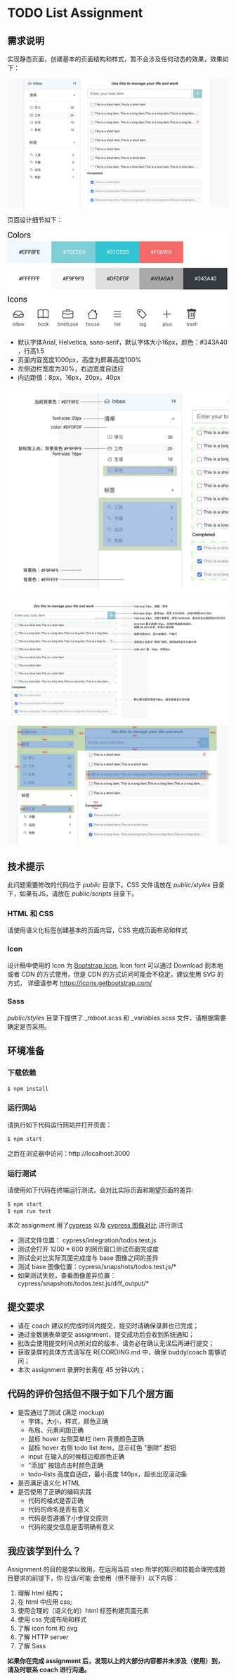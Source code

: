 # TODO List Assignment

## 需求说明

实现静态页面，创建基本的页面结构和样式，暂不会涉及任何动态的效果，效果如下：

![todo-list](document/todo-list.jpg)

页面设计细节如下：

![color-icon](document/color-icon.jpg)

- 默认字体Arial, Helvetica, sans-serif，默认字体大小16px，颜色：#343A40 ，行高1.5
- 页面内容宽度1000px，高度为屏幕高度100%
- 左侧边栏宽度为30%，右边宽度自适应
- 内边距值：8px，16px，20px，40px

![aside](document/aside.jpg)

![content](document/content.jpg)

![space](document/space-details.jpg)

## 技术提示

此问题需要修改的代码位于 _public_ 目录下。CSS 文件请放在 _public/styles_ 目录下，如果有JS，请放在 _public/scripts_ 目录下。

### HTML 和 CSS

请使用语义化标签创建基本的页面内容，CSS 完成页面布局和样式

### Icon

设计稿中使用的 Icon 为 [Bootstrap Icon](https://icons.getbootstrap.com/), 
Icon font 可以通过 Download 到本地或者 CDN 的方式使用，但是 CDN 的方式访问可能会不稳定，建议使用 SVG 的方式，
详细请参考 https://icons.getbootstrap.com/

### Sass

_public/styles_ 目录下提供了 _reboot.scss 和 _variables.scss 文件，请根据需要确定是否采用。

## 环境准备

### 下载依赖

```bash
$ npm install
```

### 运行网站

请执行如下代码运行网站并打开页面：

```bash
$ npm start
```

之后在浏览器中访问：http://localhost:3000

### 运行测试

请使用如下代码在终端运行测试，会对比实际页面和期望页面的差异:

```
$ npm start
$ npm run test
```
本次 assignment 用了[cypress](https://www.cypress.io/) 以及 [cypress 图像对比](https://github.com/jaredpalmer/cypress-image-snapshot) 进行测试

- 测试文件位置： cypress/integration/todos.test.js
- 测试会打开 1200 * 600 的网页窗口测试页面完成度  
- 测试会对比实际页面完成度与 base 图像之间的差异  
- 测试 base 图像位置：cypress/snapshots/todos.test.js/*
- 如果测试失败，查看图像差异位置：cypress/snapshots/todos.test.js/diff_output/*


## 提交要求
- 请在 coach 建议的完成时间内提交，提交时请确保录屏也已完成；
- 通过金数据表单提交 assignment，提交成功后会收到系统通知；
- 批改会使用提交时间点所对应的版本，请务必在确认无误后再进行提交；
- 获取录屏的具体方式请写在 RECORDING.md 中，确保 buddy/coach 能够访问；
- 本次 assignment 录屏时长需在 45 分钟以内；

## 代码的评价包括但不限于如下几个层方面

- 是否通过了测试 (满足 mockup)
  - 字体，大小，样式，颜色正确
  - 布局、元素间距正确
  - 鼠标 hover 左侧菜单栏 item 背景颜色正确
  - 鼠标 hover 右侧 todo list item，显示红色 "删除" 按钮
  - input 在输入的时候框边框颜色正确
  - "添加" 按钮点击时颜色正确
  - todo-lists 高度自适应，最小高度 140px，超长出现滚动条
- 是否满足语义化 HTML
- 是否使用了正确的编码实践
  - 代码的格式是否正确
  - 代码的命名是否有意义
  - 代码是否遵循了小步提交原则
  - 代码的提交信息是否明确有意义

## 我应该学到什么？
Assignment 的目的是学以致用，在运用当前 step 所学的知识和技能合理完成题目要求的前提下，你 应该/可能 会使用（但不限于）以下内容：

1. 理解 html 结构；
2. 在 html 中应用 css;
3. 使用合理的（语义化的）html 标签构建页面元素
4. 使用 css 完成布局和样式
5. 了解 icon font 和 svg
6. 了解 HTTP server
7. 了解 Sass

**如果你在完成 assignment 后，发现以上的大部分内容都并未涉及（使用）到，请及时联系 coach 进行沟通。**
